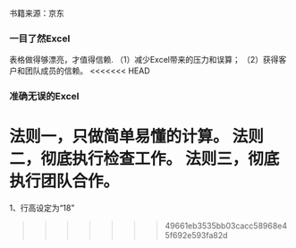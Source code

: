 书籍来源：京东
### 一目了然Excel
表格做得够漂亮，才值得信赖.
（1）减少Excel带来的压力和误算；
（2）获得客户和团队成员的信赖。
<<<<<<< HEAD
### 准确无误的Excel
法则一，只做简单易懂的计算。
法则二，彻底执行检查工作。
法则三，彻底执行团队合作。
=======
1、行高设定为“18”
>>>>>>> 49661eb3535bb03cacc58968e45f692e593fa82d
